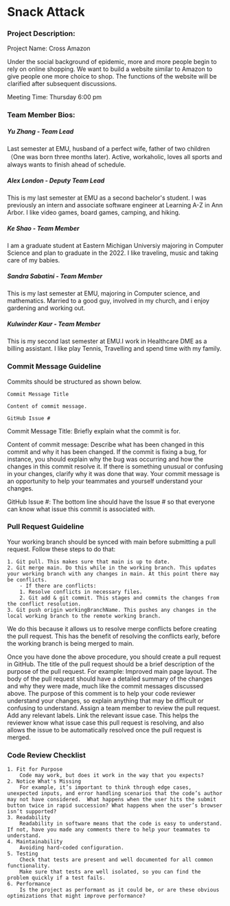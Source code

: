 # Snack Attack

### Project Description: 

Project Name: Cross Amazon

Under the social background of epidemic, more and more people begin to rely on online shopping. We want to build a website similar to Amazon to give people one more choice to shop. The functions of the website will be clarified after subsequent discussions.

Meeting Time: Thursday 6:00 pm

### Team Member Bios:

##### Yu Zhang - Team Lead

Last semester at EMU, husband of a perfect wife, father of two children（One was born three months later). Active, workaholic, loves all sports and always wants to finish ahead of schedule.

##### Alex London - Deputy Team Lead

This is my last semester at EMU as a second bachelor's student. I was previously an intern and associate software engineer at Learning A-Z in Ann Arbor. I like video games, board games, camping, and hiking.

##### Ke Shao - Team Member

I am a graduate student at Eastern Michigan Universiy majoring in Computer Science and plan to graduate in the 2022. I like traveling, music and taking care of my babies.

##### Sandra Sabatini - Team Member

This is my last semester at EMU, majoring in Computer science, and mathematics. Married to a good guy, involved in my church, and i enjoy gardening and working out. 

##### Kulwinder Kaur - Team Member

This is my second last semester at EMU.I work in Healthcare DME as a billing assistant. I like play Tennis, Travelling and spend time with my family.

### Commit Message Guideline

Commits should be structured as shown below.

    Commit Message Title

    Content of commit message. 

    GitHub Issue #


Commit Message Title: Briefly explain what the commit is for.

Content of commit message: Describe what has been changed in this commit and why it has been changed.
If the commit is fixing a bug, for instance, you should explain why the bug was occurring and how the changes in this commit resolve it.
If there is something unusual or confusing in your changes, clarify why it was done that way. 
Your commit message is an opportunity to help your teammates and yourself understand your changes.

GitHub Issue #: The bottom line should have the Issue # so that everyone can know what issue this commit is associated with.

### Pull Request Guideline

Your working branch should be synced with main before submitting a pull request. Follow these steps to do that:

    1. Git pull. This makes sure that main is up to date.
    2. Git merge main. Do this while in the working branch. This updates your working branch with any changes in main. At this point there may be conflicts.
        - If there are conflicts:
        1. Resolve conflicts in necessary files.
        2. Git add & git commit. This stages and commits the changes from the conflict resolution.
    3. Git push origin workingBranchName. This pushes any changes in the local working branch to the remote working branch.

We do this because it allows us to resolve merge conflicts before creating the pull request. This has the benefit of resolving the conflicts early, before the working branch is being merged to main.

Once you have done the above procedure, you should create a pull request in GitHub.
The title of the pull request should be a brief description of the purpose of the pull request. For example: Improved main page layout.
The body of the pull request should have a detailed summary of the changes and why they were made, much like the commit messages discussed above. The purpose of this comment is to help your code reviewer understand your changes, so explain anything that may be difficult or confusing to understand.
Assign a team member to review the pull request.
Add any relevant labels.
Link the relevant issue case. This helps the reviewer know what issue case this pull request is resolving, and also allows the issue to be automatically resolved once the pull request is merged.

### Code Review Checklist
    1. Fit for Purpose
        Code may work, but does it work in the way that you expects?
    2. Notice What's Missing
        For example, it’s important to think through edge cases, unexpected inputs, and error handling scenarios that the code’s author may not have considered.  What happens when the user hits the submit button twice in rapid succession? What happens when the user’s browser isn’t supported?
    3. Readability
        Readability in software means that the code is easy to understand. If not, have you made any comments there to help your teammates to understand.
    4. Maintainability
        Avoiding hard-coded configuration. 
    5. Testing
        Check that tests are present and well documented for all common functionality. 
        Make sure that tests are well isolated, so you can find the problem quickly if a test fails. 
    6. Performance
        Is the project as performant as it could be, or are these obvious optimizations that might improve performance? 

    
